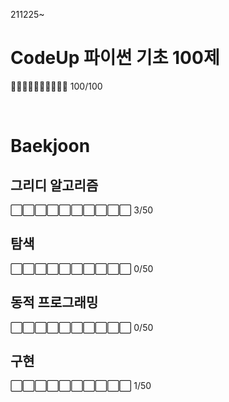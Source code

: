 211225~


# CodeUp 파이썬 기초 100제 
🔳🔳🔳🔳🔳🔳🔳🔳🔳🔳 100/100

<br>

# Baekjoon


## 그리디 알고리즘
⬜⬜⬜⬜⬜⬜⬜⬜⬜⬜ 3/50
<br>

## 탐색
⬜⬜⬜⬜⬜⬜⬜⬜⬜⬜ 0/50
<br>

## 동적 프로그래밍
⬜⬜⬜⬜⬜⬜⬜⬜⬜⬜ 0/50
<br>

## 구현
⬜⬜⬜⬜⬜⬜⬜⬜⬜⬜ 1/50
<br>
